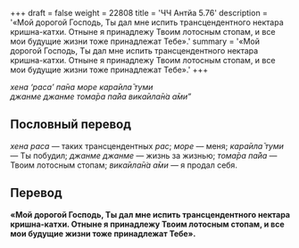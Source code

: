 +++
draft = false
weight = 22808
title = 'ЧЧ Антйа 5.76'
description = '«Мой дорогой Господь, Ты дал мне испить трансцендентного нектара кришна-катхи. Отныне я принадлежу Твоим лотосным стопам, и все мои будущие жизни тоже принадлежат Тебе».'
summary = '«Мой дорогой Господь, Ты дал мне испить трансцендентного нектара кришна-катхи. Отныне я принадлежу Твоим лотосным стопам, и все мои будущие жизни тоже принадлежат Тебе».'
+++

_хена ‘раса’ па̄на море кара̄ила̄ туми  
джанме джанме тома̄ра па̄йа вика̄ила̄н̇а а̄ми”_

## Пословный перевод

_хена_ _раса_ — таких трансцендентных _рас_; _море_ — меня; _кара̄ила̄_ _туми_ — Ты побудил; _джанме_ _джанме_ — жизнь за жизнью; _тома̄ра_ _па̄йа_ — Твоим лотосным стопам; _вика̄ила̄н̇а_ _а̄ми_ — я продал себя.

## Перевод

**«Мой дорогой Господь, Ты дал мне испить трансцендентного нектара кришна-катхи. Отныне я принадлежу Твоим лотосным стопам, и все мои будущие жизни тоже принадлежат Тебе».**
